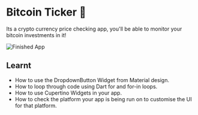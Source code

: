 # Bitcoin Ticker 🤑

Its a crypto currency price checking app, you'll be able to monitor your bitcoin investments in it!

![Finished App](CryptoCurrencyConverter/bitcoin-flutter-demo.gif)

## Learnt

- How to use the DropdownButton Widget from Material design.
- How to loop through code using Dart for and for-in loops.
- How to use Cupertino Widgets in your app.
- How to check the platform your app is being run on to customise the UI for that platform.

